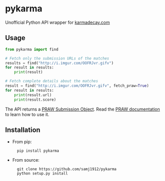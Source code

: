 # pykarma
Unofficial Python API wrapper for [karmadecay.com](http://karmadecay.com)

## Usage
```python
from pykarma import find

# Fetch only the submission URLs of the matches
results = find("http://i.imgur.com/OOFRJvr.gifv")
for result in results:
    print(result)

# Fetch complete details about the matches
result = find("http://i.imgur.com/OOFRJvr.gifv", fetch_praw=True)
for result in results:
    print(result.url)
    print(result.score)

```
The API returns a [PRAW Submission Object](http://praw.readthedocs.io/en/latest/code_overview/models/submission.html).
Read the [PRAW documentation](http://praw.readthedocs.io/en/latest/code_overview/praw_models.html) to learn how to use it. 

## Installation

* From pip:

        pip install pykarma

* From source:
        
        git clone https://github.com/samj1912/pykarma
        python setup.py install